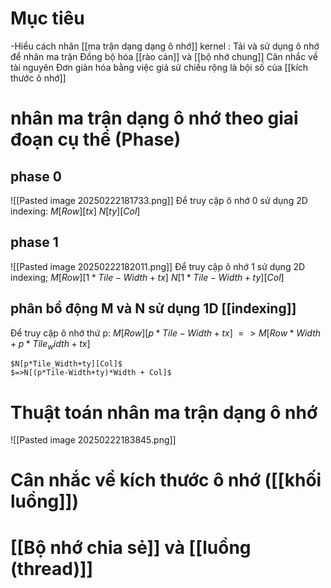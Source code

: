 # Mục tiêu
-Hiểu cách nhân [[ma trận dạng dạng ô nhớ]] kernel : 
	Tải và sử dụng ô nhớ để nhân ma trận
	Đồng bộ hóa [[rào cản]] và [[bộ nhớ chung]]
	Cân nhắc về tài nguyên
	Đơn giản hóa bằng việc giả sử chiều rộng là bội số của [[kích thước ô nhớ]]
# nhân ma trận dạng ô nhớ theo giai đoạn cụ thể (Phase)
## phase 0
![[Pasted image 20250222181733.png]]
Để truy cập ô nhớ 0 sử dụng 2D indexing:
	$M[Row][tx]$
	$N[ty][Col]$
## phase 1
![[Pasted image 20250222182011.png]]
Để truy cập ô nhớ 1 sử dụng 2D indexing;
	$M[Row][1*Tile-Width + tx]$
	$N[1*Tile-Width+ty][Col]$
## phân bổ động M và N sử dụng 1D [[indexing]]
Để truy cập ô nhớ thứ p:
	$M[Row][p*Tile-Width+tx]$
	$=> M[Row*Width + p*Tile_width +tx]$
	
	$N[p*Tile_Width+ty][Col]$
	$=>N[(p*Tile-Width+ty)*Width + Col]$ 
# Thuật toán nhân ma trận dạng ô nhớ
![[Pasted image 20250222183845.png]]

# Cân nhắc về kích thước ô nhớ ([[khối luồng]])


# [[Bộ nhớ chia sẻ]] và [[luồng (thread)]]